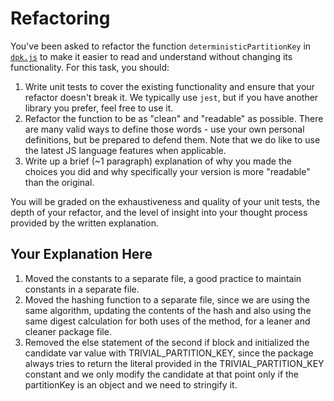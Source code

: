 # Refactoring

You've been asked to refactor the function `deterministicPartitionKey` in [`dpk.js`](dpk.js) to make it easier to read and understand without changing its functionality. For this task, you should:

1. Write unit tests to cover the existing functionality and ensure that your refactor doesn't break it. We typically use `jest`, but if you have another library you prefer, feel free to use it.
2. Refactor the function to be as "clean" and "readable" as possible. There are many valid ways to define those words - use your own personal definitions, but be prepared to defend them. Note that we do like to use the latest JS language features when applicable.
3. Write up a brief (~1 paragraph) explanation of why you made the choices you did and why specifically your version is more "readable" than the original.

You will be graded on the exhaustiveness and quality of your unit tests, the depth of your refactor, and the level of insight into your thought process provided by the written explanation.

## Your Explanation Here

1. Moved the constants to a separate file, a good practice to maintain constants in a separate file.
2. Moved the hashing function to a separate file, since we are using the same algorithm, updating the contents of the hash and also using the same digest calculation for both uses of the method, for a leaner and cleaner package file.
3. Removed the else statement of the second if block and initialized the candidate var value with TRIVIAL_PARTITION_KEY, since the package always tries to return the literal provided in the TRIVIAL_PARTITION_KEY constant and we only modify the candidate at that point only if the partitionKey is an object and we need to stringify it.
